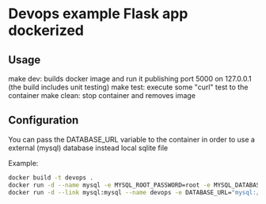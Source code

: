 # Devops example Flask app dockerized


## Usage

make dev: builds docker image and run it publishing port 5000 on 127.0.0.1 (the build includes unit testing)
make test: execute some "curl" test to the container
make clean: stop container and removes image

## Configuration

You can pass the DATABASE_URL variable to the container in order to use a external (mysql) database instead local sqlite file

Example:
```bash
docker build -t devops .
docker run -d --name mysql -e MYSQL_ROOT_PASSWORD=root -e MYSQL_DATABASE=db mysql
docker run -d --link mysql:mysql --name devops -e DATABASE_URL="mysql://root:root@mysql/db" -p 5000:5000 devops:latest
```

